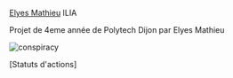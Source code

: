 [Elyes Mathieu](https://github.com/Elyeyes) ILIA

Projet de 4eme année de Polytech Dijon par Elyes Mathieu

![conspiracy](https://www.telegraph.co.uk/content/dam/news/2022/08/19/TELEMMGLPICT000204270968_trans_NvBQzQNjv4BqQAeOIgmXonXXtGmEJsRHon4ihL9D5G77hk2Gx25ScXg.jpeg?imwidth=960&imdensity=2)

[Statuts d'actions]
